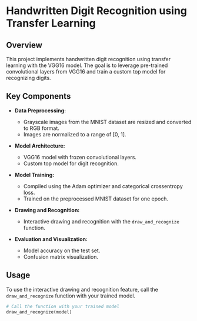 # Handwritten Digit Recognition using Transfer Learning

## Overview

This project implements handwritten digit recognition using transfer learning with the VGG16 model. The goal is to leverage pre-trained convolutional layers from VGG16 and train a custom top model for recognizing digits.

## Key Components

- **Data Preprocessing:**
  - Grayscale images from the MNIST dataset are resized and converted to RGB format.
  - Images are normalized to a range of [0, 1].

- **Model Architecture:**
  - VGG16 model with frozen convolutional layers.
  - Custom top model for digit recognition.

- **Model Training:**
  - Compiled using the Adam optimizer and categorical crossentropy loss.
  - Trained on the preprocessed MNIST dataset for one epoch.

- **Drawing and Recognition:**
  - Interactive drawing and recognition with the `draw_and_recognize` function.

- **Evaluation and Visualization:**
  - Model accuracy on the test set.
  - Confusion matrix visualization.

## Usage

To use the interactive drawing and recognition feature, call the `draw_and_recognize` function with your trained model.

```python
# Call the function with your trained model
draw_and_recognize(model)
